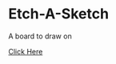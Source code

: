 <h1>Etch-A-Sketch</h1>
<p>A board to draw on</p>
<a href="https://skinnygoatz.github.io/etch-a-sketch/" target="_blank">Click Here</a>
